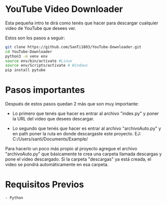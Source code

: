 # **YouTube Video Downloader**
Esta pequeña intro te dirá como tenés que hacer para descargar cualquier video de YouTube que desees ver.

Estos son los pasos a seguir:
```sh
git clone https://github.com/SanTi1803/YouTube-Downloader.git
cd YouTube-Downloader
python3 -m venv env
source env/bin/activate #Linux
source env/Scripts/activate # Windows
pip install pytube
```

# **Pasos importantes** 

Después de estos pasos quedan 2 más que son muy importante:

<ul>
    <li>Lo primero que tenés que hacer es entrar al archivo "index.py" y poner la URL del video que desees descargar. </<li>
</ul>

<ul>
    <li>Lo segundo que tenés que hacer es entrar al archivo "archivoAuto.py" y en path poner la ruta en donde descargaste este proyecto. EJ: C:/Users/santi/Documents/Example/ </<li>
</ul>

Para hacerlo un poco más propio al proyecto agregue el archivo "archivoAuto.py" que básicamente te crea una carpeta llamada descargas y pone el video descargado. Si la carpeta "descargas" ya está creada, el video se pondrá automáticamente en esa carpeta.


# **Requisitos Previos**
```sh
- Python
